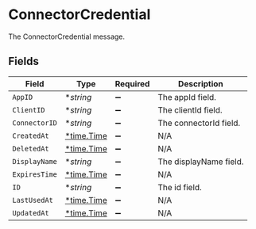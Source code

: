 # ConnectorCredential

The ConnectorCredential message.


## Fields

| Field                                      | Type                                       | Required                                   | Description                                |
| ------------------------------------------ | ------------------------------------------ | ------------------------------------------ | ------------------------------------------ |
| `AppID`                                    | **string*                                  | :heavy_minus_sign:                         | The appId field.                           |
| `ClientID`                                 | **string*                                  | :heavy_minus_sign:                         | The clientId field.                        |
| `ConnectorID`                              | **string*                                  | :heavy_minus_sign:                         | The connectorId field.                     |
| `CreatedAt`                                | [*time.Time](https://pkg.go.dev/time#Time) | :heavy_minus_sign:                         | N/A                                        |
| `DeletedAt`                                | [*time.Time](https://pkg.go.dev/time#Time) | :heavy_minus_sign:                         | N/A                                        |
| `DisplayName`                              | **string*                                  | :heavy_minus_sign:                         | The displayName field.                     |
| `ExpiresTime`                              | [*time.Time](https://pkg.go.dev/time#Time) | :heavy_minus_sign:                         | N/A                                        |
| `ID`                                       | **string*                                  | :heavy_minus_sign:                         | The id field.                              |
| `LastUsedAt`                               | [*time.Time](https://pkg.go.dev/time#Time) | :heavy_minus_sign:                         | N/A                                        |
| `UpdatedAt`                                | [*time.Time](https://pkg.go.dev/time#Time) | :heavy_minus_sign:                         | N/A                                        |